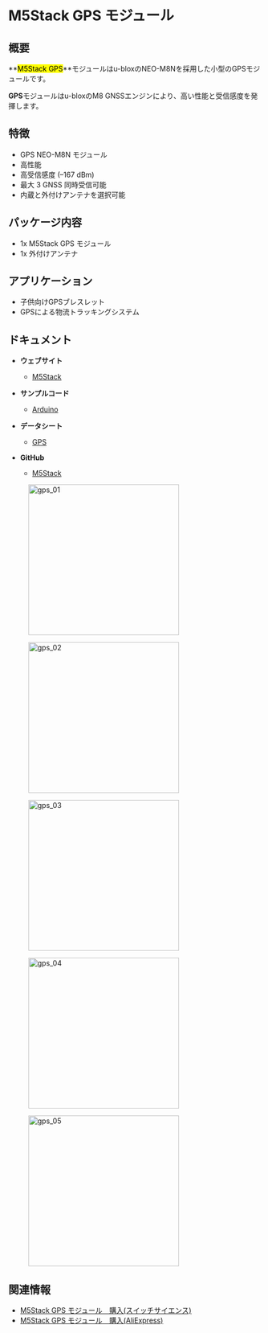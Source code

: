 # M5Stack GPS モジュール

## 概要

**<mark>M5Stack GPS</mark>**モジュールはu-bloxのNEO-M8Nを採用した小型のGPSモジュールです。

**GPS**モジュールはu-bloxのM8 GNSSエンジンにより、高い性能と受信感度を発揮します。

## 特徴

- GPS NEO-M8N モジュール
- 高性能
- 高受信感度 (–167 dBm)
- 最大 3 GNSS 同時受信可能
- 内蔵と外付けアンテナを選択可能

## パッケージ内容

- 1x M5Stack GPS モジュール
- 1x 外付けアンテナ

## アプリケーション

- 子供向けGPSブレスレット
- GPSによる物流トラッキングシステム

## ドキュメント

- **ウェブサイト**
  - [M5Stack](https://m5stack.com)

- **サンプルコード**
  - [Arduino](https://github.com/m5stack/M5Stack/tree/master/examples/Modules/GPS)

- **データシート**
  - [GPS](https://www.u-blox.com/zh/product/neo-m8-series)

- **GitHub**
  - [M5Stack](https://github.com/m5stack/M5Stack)

<figure>
  <img src="assets/img/product_pics/modules/gps_01.jpg" alt="gps_01" width="300px" height="300px">
</figure>
<figure>
  <img src="assets/img/product_pics/modules/gps_02.jpg" alt="gps_02" width="300px" height="300px">
</figure>
<figure>
  <img src="assets/img/product_pics/modules/gps_03.jpg" alt="gps_03" width="300px" height="300px">
</figure>
<figure>
  <img src="assets/img/product_pics/modules/gps_04.jpg" alt="gps_04" width="300px" height="300px">
</figure>
<figure>
  <img src="assets/img/product_pics/modules/gps_05.jpg" alt="gps_05" width="300px" height="300px">
</figure>

## 関連情報

- [M5Stack GPS モジュール　購入(スイッチサイエンス)](https://www.switch-science.com/catalog/3861/)
- [M5Stack GPS モジュール　購入(AliExpress)](https://www.aliexpress.com/store/product/M5Stack-gps-mcx-iot-arduino-ESP32/3226069_32840757048.html)